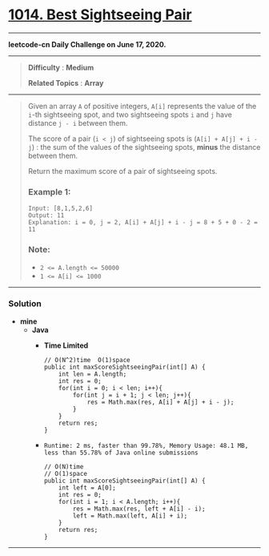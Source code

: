 # [1014. Best Sightseeing Pair](https://leetcode.com/problems/best-sightseeing-pair/)

---

**leetcode-cn Daily Challenge on June 17, 2020.**

---

> **Difficulty** : **Medium**
> 
> **Related Topics** : **Array**

---

> Given an array `A` of positive integers, `A[i]` represents the value of the `i`-th sightseeing spot, and two sightseeing spots `i` and `j` have distance `j - i` between them.
>
> The score of a pair (`i < j`) of sightseeing spots is (`A[i] + A[j] + i - j`) : the sum of the values of the sightseeing spots, **minus** the distance between them.
>
> Return the maximum score of a pair of sightseeing spots.
>
>
>
> ### Example 1:
> ```
> Input: [8,1,5,2,6]
> Output: 11
> Explanation: i = 0, j = 2, A[i] + A[j] + i - j = 8 + 5 + 0 - 2 = 11
> ```
>
> ### Note:
> * `2 <= A.length <= 50000`
> * `1 <= A[i] <= 1000`

---

### Solution
* **mine**
  * **Java**
    * **Time Limited**
      ```
      // O(N^2)time  O(1)space
      public int maxScoreSightseeingPair(int[] A) {
          int len = A.length;
          int res = 0;
          for(int i = 0; i < len; i++){
              for(int j = i + 1; j < len; j++){
                  res = Math.max(res, A[i] + A[j] + i - j);
              }
          }
          return res;
      }
      ```
      
    * `Runtime: 2 ms, faster than 99.78%, Memory Usage: 48.1 MB, less than 55.78% of Java online submissions`
      ```
      // O(N)time 
      // O(1)space
      public int maxScoreSightseeingPair(int[] A) {
          int left = A[0];
          int res = 0;
          for(int i = 1; i < A.length; i++){
              res = Math.max(res, left + A[i] - i);
              left = Math.max(left, A[i] + i);
          }
          return res;
      }
      ```


---
